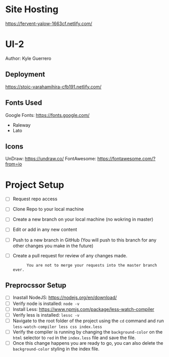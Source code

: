 # Site Hosting
https://fervent-yalow-1663cf.netlify.com/

# UI-2
Author: Kyle Guerrero

## Deployment
https://stoic-varahamihira-cfb191.netlify.com/

## Fonts Used

Google Fonts: https://fonts.google.com/
- Raleway
- Lato

## Icons

UnDraw: https://undraw.co/
FontAwesome: https://fontawesome.com/?from=io

# Project Setup

- [ ] Request repo access
- [ ] Clone Repo to your local machine
- [ ] Create a new branch on your local machine (no wokring in master)
- [ ] Edit or add in any new content
- [ ] Push to a new branch in GitHub (You will push to this branch for any other changes you make in the future)
- [ ] Create a pull request for review of any changes made.

			You are not to merge your requests into the master branch ever.


## Preprocssor Setup
- [ ] Inastall NodeJS: https://nodejs.org/en/download/
- [ ] Verify node is installed: `node -v`
- [ ] Install Less: https://www.npmjs.com/package/less-watch-compiler
- [ ] Verify less is installed: `lessc -v`
- [ ] Navigate to the root folder of the project using the `cd` command and run `less-watch-compiler less css index.less`
- [ ] Verify the compiler is running by changing the `background-color` on the `html` selector to `red` in the `index.less` file and save the file.
- [ ] Once this change happens you are ready to go, you can also delete the `background-color` styling in the index file.

